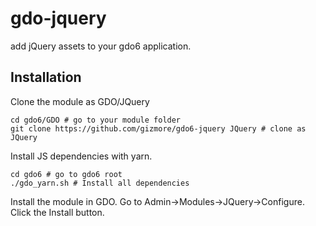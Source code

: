 # gdo-jquery

add jQuery assets to your gdo6 application.

## Installation

Clone the module as GDO/JQuery

    cd gdo6/GDO # go to your module folder
    git clone https://github.com/gizmore/gdo6-jquery JQuery # clone as JQuery


Install JS dependencies with yarn.

	cd gdo6 # go to gdo6 root
    ./gdo_yarn.sh # Install all dependencies
    

Install the module in GDO.
Go to Admin->Modules->JQuery->Configure.
Click the Install button.
